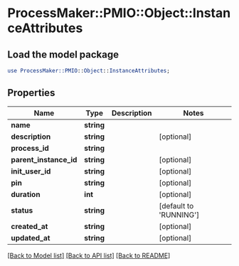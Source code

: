 # ProcessMaker::PMIO::Object::InstanceAttributes

## Load the model package
```perl
use ProcessMaker::PMIO::Object::InstanceAttributes;
```

## Properties
Name | Type | Description | Notes
------------ | ------------- | ------------- | -------------
**name** | **string** |  | 
**description** | **string** |  | [optional] 
**process_id** | **string** |  | 
**parent_instance_id** | **string** |  | [optional] 
**init_user_id** | **string** |  | [optional] 
**pin** | **string** |  | [optional] 
**duration** | **int** |  | [optional] 
**status** | **string** |  | [default to &#39;RUNNING&#39;]
**created_at** | **string** |  | [optional] 
**updated_at** | **string** |  | [optional] 

[[Back to Model list]](../README.md#documentation-for-models) [[Back to API list]](../README.md#documentation-for-api-endpoints) [[Back to README]](../README.md)


